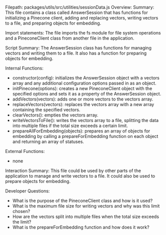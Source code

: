 Filepath: packages/utils/src/utilities/sessionData.js
Overview: Summary:
This file contains a class called AnswerSession that has functions for initializing a Pinecone client, adding and replacing vectors, writing vectors to a file, and preparing objects for embedding.

Import statements:
The file imports the fs module for file system operations and a PineconeClient class from another file in the application.

Script Summary:
The AnswerSession class has functions for managing vectors and writing them to a file. It also has a function for preparing objects for embedding.

Internal Functions:
- constructor(config): initializes the AnswerSession object with a vectors array and any additional configuration options passed in as an object.
- initPinecone(options): creates a new PineconeClient object with the specified options and sets it as a property of the AnswerSession object.
- addVectors(vectors): adds one or more vectors to the vectors array.
- replaceVectors(vectors): replaces the vectors array with a new array containing the specified vectors.
- clearVectors(): empties the vectors array.
- writeVectorsToFile(): writes the vectors array to a file, splitting the data into multiple files if the total size exceeds a certain limit.
- prepareAllForEmbedding(objects): prepares an array of objects for embedding by calling a prepareForEmbedding function on each object and returning an array of statuses.

External Functions:
- none

Interaction Summary:
This file could be used by other parts of the application to manage and write vectors to a file. It could also be used to prepare objects for embedding.

Developer Questions:
- What is the purpose of the PineconeClient class and how is it used?
- What is the maximum file size for writing vectors and why was this limit chosen?
- How are the vectors split into multiple files when the total size exceeds the limit?
- What is the prepareForEmbedding function and how does it work?

